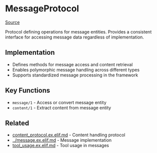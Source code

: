# MessageProtocol
[Source](/github/ai/genai_all/genai_core/lib/vnext_genai/nodes/message/message_protocol.ex)

Protocol defining operations for message entities. Provides a consistent interface for accessing message data regardless of implementation.

## Implementation
- Defines methods for message access and content retrieval
- Enables polymorphic message handling across different types
- Supports standardized message processing in the framework

## Key Functions
- `message/1` - Access or convert message entity
- `content/1` - Extract content from message entity

## Related
- [content_protocol.ex.elif.md](content_protocol.ex.elif.md) - Content handling protocol
- [../message.ex.elif.md](../message.ex.elif.md) - Message implementation
- [tool_usage.ex.elif.md](tool_usage.ex.elif.md) - Tool usage in messages